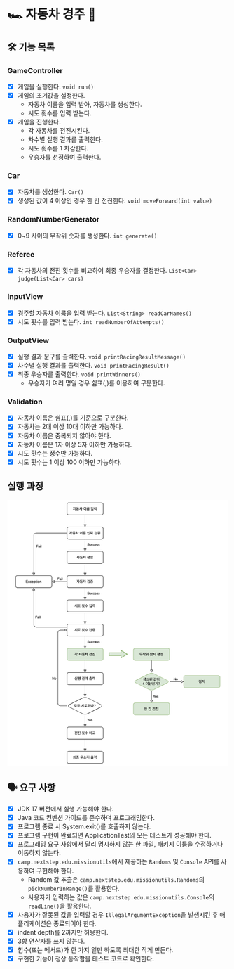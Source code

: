 # 🏎️ 자동차 경주 🏁

## 🛠 기능 목록

### GameController
- [x] 게임을 실행한다. `void run()`
- [x] 게임의 초기값을 설정한다.
  - 자동차 이름을 입력 받아, 자동차를 생성한다.
  - 시도 횟수를 입력 받는다.
- [x] 게임을 진행한다.
  - 각 자동차를 전진시킨다.
  - 차수별 실행 결과를 출력한다.
  - 시도 횟수를 1 차감한다.
  - 우승자를 선정하여 출력한다.

### Car
- [x] 자동차를 생성한다. `Car()`
- [x] 생성된 값이 4 이상인 경우 한 칸 전진한다. `void moveForward(int value)`

### RandomNumberGenerator 
- [x] 0~9 사이의 무작위 숫자를 생성한다. `int generate()`

### Referee
- [x] 각 자동차의 전진 횟수를 비교하여 최종 우승자를 결정한다. `List<Car> judge(List<Car> cars)`

### InputView
- [x] 경주할 자동차 이름을 입력 받는다. `List<String> readCarNames()`
- [x] 시도 횟수를 입력 받는다. `int readNumberOfAttempts()`

### OutputView
- [x] 실행 결과 문구를 출력한다. `void printRacingResultMessage()`
- [x] 차수별 실행 결과를 출력한다. `void printRacingResult()`
- [x] 최종 우승자를 출력한다. `void printWinners()`
  - 우승자가 여러 명일 경우 쉼표(,)를 이용하여 구분한다.

### Validation
- [x] 자동차 이름은 쉼표(,)를 기준으로 구분한다.
- [x] 자동차는 2대 이상 10대 이하만 가능하다.
- [x] 자동차 이름은 중복되지 않아야 한다.
- [x] 자동차 이름은 1자 이상 5자 이하만 가능하다.
- [x] 시도 횟수는 정수만 가능하다.
- [x] 시도 횟수는 1 이상 100 이하만 가능하다.

## 실행 과정
<img src="racing flow.png">

## 🗣️ 요구 사항
- [x] JDK 17 버전에서 실행 가능해야 한다.
- [x] Java 코드 컨벤션 가이드를 준수하며 프로그래밍한다.
- [x] 프로그램 종료 시 System.exit()를 호출하지 않는다.
- [x] 프로그램 구현이 완료되면 ApplicationTest의 모든 테스트가 성공해야 한다.
- [x] 프로그래밍 요구 사항에서 달리 명시하지 않는 한 파일, 패키지 이름을 수정하거나 이동하지 않는다.
- [x] `camp.nextstep.edu.missionutils`에서 제공하는 `Randoms` 및 `Console` API를 사용하여 구현해야 한다.
  - Random 값 추출은 `camp.nextstep.edu.missionutils.Randoms`의 `pickNumberInRange()`를 활용한다.
  - 사용자가 입력하는 값은 `camp.nextstep.edu.missionutils.Console`의 `readLine()`을 활용한다.
- [x] 사용자가 잘못된 값을 입력할 경우 `IllegalArgumentException`을 발생시킨 후 애플리케이션은 종료되어야 한다.
- [x] indent depth를 2까지만 허용한다.
- [x] 3항 연산자를 쓰지 않는다. 
- [x] 함수(또는 메서드)가 한 가지 일만 하도록 최대한 작게 만든다. 
- [x] 구현한 기능이 정상 동작함을 테스트 코드로 확인한다.
